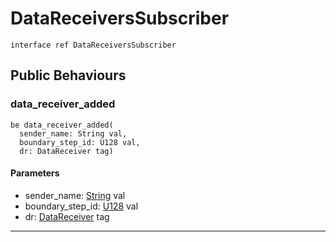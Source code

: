 # DataReceiversSubscriber

```pony
interface ref DataReceiversSubscriber
```

## Public Behaviours

### data_receiver_added

```pony
be data_receiver_added(
  sender_name: String val,
  boundary_step_id: U128 val,
  dr: DataReceiver tag)
```
#### Parameters

*   sender_name: [String](builtin-String) val
*   boundary_step_id: [U128](builtin-U128) val
*   dr: [DataReceiver](wallaroo-ent-data_receiver-DataReceiver) tag

---

